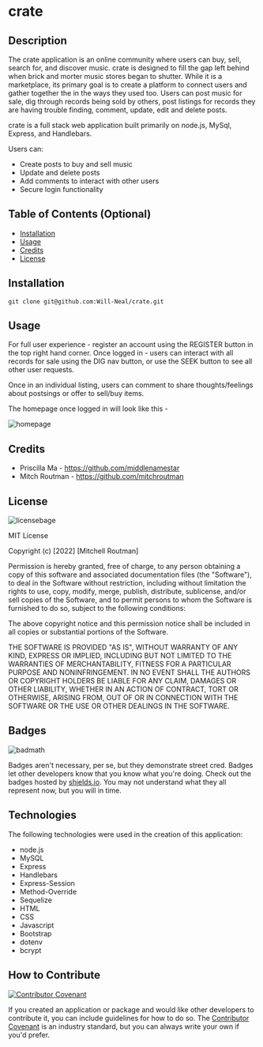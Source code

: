 # crate

## Description

The crate application is an online community where users can buy, sell, search for, and discover music. crate is designed to fill the gap left behind when brick and morter music stores began to shutter. While it is a marketplace, its primary goal is to create a platform to connect users and gather together the in the ways they used too. Users can post music for sale, dig through records being sold by others, post listings for records they are having trouble finding, comment, update, edit and delete posts. 

crate is a full stack web application built primarily on node.js, MySql, Express, and Handlebars. 

Users can: 
 - Create posts to buy and sell music
 - Update and delete posts
 - Add comments to interact with other users
 - Secure login functionality

## Table of Contents (Optional)

- [Installation](#installation)
- [Usage](#usage)
- [Credits](#credits)
- [License](#license)

## Installation

`git clone git@github.com:Will-Neal/crate.git`


## Usage

For full user experience - register an account using the REGISTER button in the top right hand corner. Once logged in - users can interact with all records for sale using the DIG nav button, or use the SEEK button to see all other user requests. 

Once in an individual listing, users can comment to share thoughts/feelings about postsings or offer to sell/buy items. 

The homepage once logged in will look like this - 

![homepage](assets/screencapture-lit-oasis-94681-herokuapp-2022-03-07-15_03_33.png)

## Credits

 - Priscilla Ma - https://github.com/middlenamestar
 - Mitch Routman - https://github.com/mitchroutman

## License

![licensebage](https://img.shields.io/badge/license-MIT-orange?style=plastic=appveyor?raw=true)

MIT License

Copyright (c) [2022] [Mitchell Routman]

Permission is hereby granted, free of charge, to any person obtaining a copy
of this software and associated documentation files (the "Software"), to deal
in the Software without restriction, including without limitation the rights
to use, copy, modify, merge, publish, distribute, sublicense, and/or sell
copies of the Software, and to permit persons to whom the Software is
furnished to do so, subject to the following conditions:

The above copyright notice and this permission notice shall be included in all
copies or substantial portions of the Software.

THE SOFTWARE IS PROVIDED "AS IS", WITHOUT WARRANTY OF ANY KIND, EXPRESS OR
IMPLIED, INCLUDING BUT NOT LIMITED TO THE WARRANTIES OF MERCHANTABILITY,
FITNESS FOR A PARTICULAR PURPOSE AND NONINFRINGEMENT. IN NO EVENT SHALL THE
AUTHORS OR COPYRIGHT HOLDERS BE LIABLE FOR ANY CLAIM, DAMAGES OR OTHER
LIABILITY, WHETHER IN AN ACTION OF CONTRACT, TORT OR OTHERWISE, ARISING FROM,
OUT OF OR IN CONNECTION WITH THE SOFTWARE OR THE USE OR OTHER DEALINGS IN THE
SOFTWARE.


## Badges

![badmath](https://img.shields.io/github/languages/top/lernantino/badmath)

Badges aren't necessary, per se, but they demonstrate street cred. Badges let other developers know that you know what you're doing. Check out the badges hosted by [shields.io](https://shields.io/). You may not understand what they all represent now, but you will in time.

## Technologies

The following technologies were used in the creation of this application:

- node.js
- MySQL
- Express
- Handlebars
- Express-Session
- Method-Override
- Sequelize
- HTML
- CSS
- Javascript
- Bootstrap
- dotenv
- bcrypt


## How to Contribute

[![Contributor Covenant](https://img.shields.io/badge/Contributor%20Covenant-2.1-4baaaa.svg)](code_of_conduct.md)

If you created an application or package and would like other developers to contribute it, you can include guidelines for how to do so. The [Contributor Covenant](https://www.contributor-covenant.org/) is an industry standard, but you can always write your own if you'd prefer.

